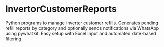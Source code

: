 # InvertorCustomerReports
Python programs to manage inverter customer refills. Generates pending refill reports by category and optionally sends notifications via WhatsApp using pywhatkit. Easy setup with Excel input and automated date-based filtering.
